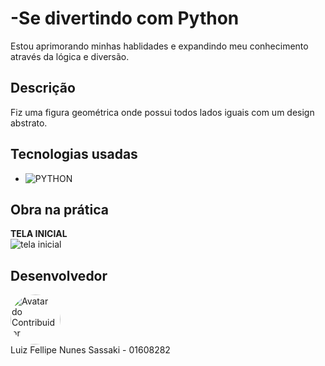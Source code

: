 ﻿# -Se divertindo com Python
Estou aprimorando minhas hablidades e expandindo meu conhecimento através da lógica e diversão.

## Descrição
Fiz uma figura geométrica onde possui todos lados iguais com um design abstrato.


## Tecnologias usadas

* ![PYTHON](https://img.shields.io/badge/python-3670A0?style=for-the-badge&logo=python&logoColor=ffdd54)  




 ## Obra na prática

<B>TELA INICIAL</B><br>
<img src="images/jogodavelha.png" alt="tela inicial">


## Desenvolvedor

<a href="https://github.com/Luiz-sassaki"/>
<img src="https://avatars.githubusercontent.com/u/146211106?v=4" width="80px;" style="border-radius: 50%;" alt="Avatar do Contribuidor"/>
</a>

<div> 
Luiz Fellipe Nunes Sassaki - 01608282 <br>
 
</div>
